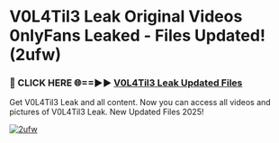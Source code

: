 # V0L4Til3 Leak Original Videos 0nlyFans Leaked - Files Updated! (2ufw)

<h3>🔴 CLICK HERE 🌐==►► <a href="https://tinyurl.com/4seja8ks" rel="nofollow">V0L4Til3 Leak Updated Files</a></h3>

Get V0L4Til3 Leak and all content. Now you can access all videos and pictures of V0L4Til3 Leak. New Updated Files 2025!

[![2ufw](https://i.imgur.com/EWjZXRe.gif)](https://tinyurl.com/4seja8ks)
